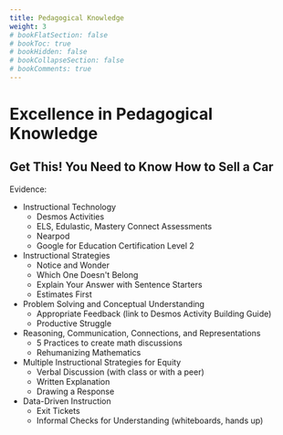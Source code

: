 ```yaml
---
title: Pedagogical Knowledge
weight: 3
# bookFlatSection: false
# bookToc: true
# bookHidden: false
# bookCollapseSection: false
# bookComments: true
---
```

# Excellence in Pedagogical Knowledge

## Get This! You Need to Know How to Sell a Car

Evidence:

- Instructional Technology
  - Desmos Activities
  - ELS, Edulastic, Mastery Connect Assessments
  - Nearpod
  - Google for Education Certification Level 2
- Instructional Strategies
  - Notice and Wonder
  - Which One Doesn't Belong
  - Explain Your Answer with Sentence Starters
  - Estimates First
- Problem Solving and Conceptual Understanding
  - Appropriate Feedback (link to Desmos Activity Building Guide)
  - Productive Struggle
- Reasoning, Communication, Connections, and Representations
  - 5 Practices to create math discussions
  - Rehumanizing Mathematics
- Multiple Instructional Strategies for Equity
  - Verbal Discussion (with class or with a peer)
  - Written Explanation
  - Drawing a Response 
- Data-Driven Instruction
  - Exit Tickets
  - Informal Checks for Understanding (whiteboards, hands up)
